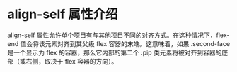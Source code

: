 # align-self 属性介绍

align-self 属性允许单个项目有与其他项目不同的对齐方式。在这种情况下，flex-end 值会将该元素对齐到其父级 flex 容器的末端。这意味着，如果 .second-face 是一个显示为 flex 的容器，那么它内部的第二个 .pip 类元素将被对齐到容器的底部（或右侧，取决于 flex 容器的方向）。
